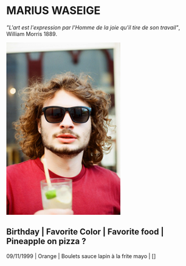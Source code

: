 # MARIUS WASEIGE

*"L'art est l'expression par l'Homme de la joie qu'il tire de son travail"*, William Morris 1889.

<img src="PlanetMarius.jpg" alt="Marius" width="300"/>

### 

Birthday | Favorite Color | Favorite food | Pineapple on pizza ?
----------------------------------------------------------------
09/11/1999 | Orange | Boulets sauce lapin à la frite mayo | []
